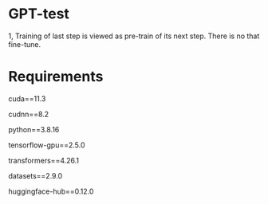 # GPT-test

1, Training of last step is viewed as pre-train of its next step. There is no that fine-tune.

# Requirements

cuda==11.3

cudnn==8.2

python==3.8.16

tensorflow-gpu==2.5.0

transformers==4.26.1

datasets==2.9.0

huggingface-hub==0.12.0
